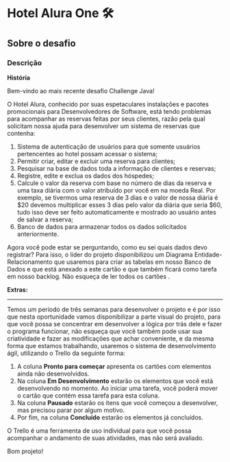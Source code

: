 # Hotel Alura One :hammer_and_wrench:

## Sobre o desafio 

### Descrição

**História**

Bem-vindo ao mais recente desafio Challenge Java!

O Hotel Alura, conhecido por suas espetaculares instalações e pacotes promocionais para Desenvolvedores de Software, está tendo problemas para acompanhar as reservas feitas por seus clientes, razão pela qual solicitam nossa ajuda para desenvolver um sistema de reservas que contenha:

1. Sistema de autenticação de usuários para que somente usuários pertencentes ao hotel possam acessar o sistema;
2. Permitir criar, editar e excluir uma reserva para clientes;
3. Pesquisar na base de dados toda a informação de clientes e reservas;
4. Registre, edite e exclua os dados dos hóspedes;
5. Calcule o valor da reserva com base no número de dias da reserva e uma taxa diária com o valor atribuído por você em na moeda Real. Por exemplo, se tivermos uma reserva de 3 dias e o valor de nossa diária é $20 devemos multiplicar esses 3 dias pelo valor da diária que seria $60, tudo isso deve ser feito automaticamente e mostrado ao usuário antes de salvar a reserva;
6. Banco de dados para armazenar todos os dados solicitados anteriormente.

Agora você pode estar se perguntando, como eu sei quais dados devo registrar? Para isso, o líder do projeto disponibilizou um Diagrama Entidade-Relacionamento que usaremos para criar as tabelas em nosso Banco de Dados e que está anexado a este cartão e que também ficará como tarefa em nosso backlog. Não esqueça de ler todos os cartões .

**Extras:**

-----
Temos um período de três semanas para desenvolver o projeto e é por isso que nesta oportunidade vamos disponibilizar a parte visual do projeto, para que você possa se concentrar em desenvolver a lógica por trás dele e fazer o programa funcionar, não esqueça que você também pode usar sua criatividade e fazer as modificações que achar conveniente, e da mesma forma que estamos trabalhando, usaremos o sistema de desenvolvimento ágil, utilizando o Trello da seguinte forma:

1. A coluna **Pronto para começar** apresenta os cartões com elementos ainda não desenvolvidos.
2. Na coluna **Em Desenvolvimento** estarão os elementos que você está desenvolvendo no momento. Ao iniciar uma tarefa, você poderá mover o cartão que contém essa tarefa para esta coluna.
3. Na coluna **Pausado** estarão os itens que você começou a desenvolver, mas precisou parar por algum motivo.
4. Por fim, na coluna **Concluído** estarão os elementos já concluídos.

O Trello é uma ferramenta de uso individual para que você possa acompanhar o andamento de suas atividades, mas não será avaliado.

Bom projeto!
